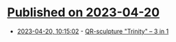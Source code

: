 # [Published on 2023-04-20](index.md)

* [2023-04-20, 10:15:02](https://lobste.rs/s/tmzh19/qr_sculpture_trinity_3_1) - [QR-sculpture \"Trinity\" – 3 in 1](https://frank-haase-design.de/en/galerie/qr-art/qr-plastik-trinity)
